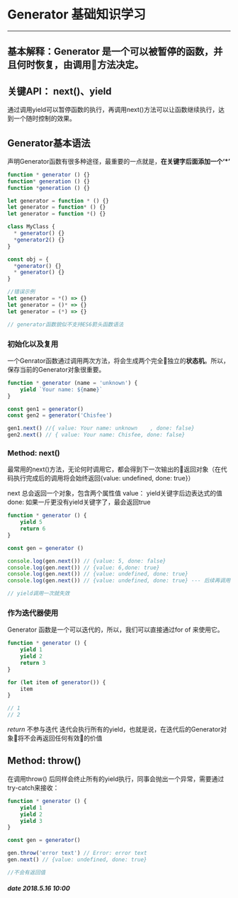 # Generator 基础知识学习

***

## 基本解释：**Generator 是一个可以被暂停的函数，并且何时恢复，由调用方法决定。**

## 关键API： next()、yield

通过调用yield可以暂停函数的执行，再调用next()方法可以让函数继续执行，达到一个随时控制的效果。

## Generator基本语法

声明Generator函数有很多种途径，最重要的一点就是，**在关键字后面添加一个‘*’**

```javascript
function * generator () {}
function* generation () {}
function *generation () {}

let generator = function * () {}
let generator = function* () {}
let generator = function *() {}

class MyClass {
  * generator() {}
  *generator2() {}
}

const obj = {
  *generator() {}
  * generator() {}
}

//错误示例
let generator = *() => {}
let generator = ()* => {}
let generator = (*) => {}

// generator函数貌似不支持ES6箭头函数语法
```

### 初始化以及复用

一个Genrator函数通过调用两次方法，将会生成两个完全独立的**状态机**。所以，保存当前的Generator对象很重要。

```javascript
function * generator (name = 'unknown') {
    yield `Your name: ${name}`
}

const gen1 = generator()
const gen2 = generator('Chisfee')

gen1.next() //{ value: Your name: unknown    , done: false}
gen2.next() // { value: Your name: Chisfee, done: false}
```

### Method: next()

最常用的next()方法，无论何时调用它，都会得到下一次输出的返回对象（在代码执行完成后的调用将会始终返回{value: undefined, done: true}）

next 总会返回一个对象，包含两个属性值
value： yield关键字后边表达式的值
done: 如果一斤更没有yield关键字了，最会返回true

```javascript
function * generator () {
    yield 5
    return 6
}

const gen = generator ()

console.log(gen.next()) // {value: 5, done: false}
console.log(gen.next()) // {value: 6,done: true}
console.log(gen.next()) // {value: undefined, done: true}
console.log(gen.next()) // {value: undefined, done: true} --- 后续再调用都是这个结果

// yield调用一次就失效
```

### 作为迭代器使用

Generator 函数是一个可以迭代的，所以，我们可以直接通过for of 来使用它。

```javascript
function * generator () {
    yield 1
    yield 2
    return 3
}

for (let item of generator()) {
    item
}

// 1
// 2
```

*return* 不参与迭代
迭代会执行所有的yield，也就是说，在迭代后的Generator对象将不会再返回任何有效的价值

## Method: throw()

在调用throw() 后同样会终止所有的yield执行，同事会抛出一个异常，需要通过try-catch来接收：

```javascript
function * generator () {
    yield 1
    yield 2
    yield 3
}

const gen = generator()

gen.throw('error text') // Error: error text
gen.next() // {value: undefined, done: true}

//不会有返回值
```

##### date 2018.5.16 10:00
